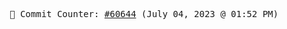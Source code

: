 <p align="center">
    <samp>
        📮 Commit Counter: <a href="https://github.com/Javascript-void0/Javascript-void0/commits/main">#60644</a> (July 04, 2023 @ 01:52 PM)
    </samp>
</p>